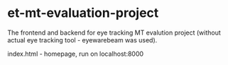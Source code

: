 # et-mt-evaluation-project
The frontend and backend for eye tracking MT evalution project (without actual eye tracking tool - eyewarebeam was used). 

index.html - homepage, run on localhost:8000

